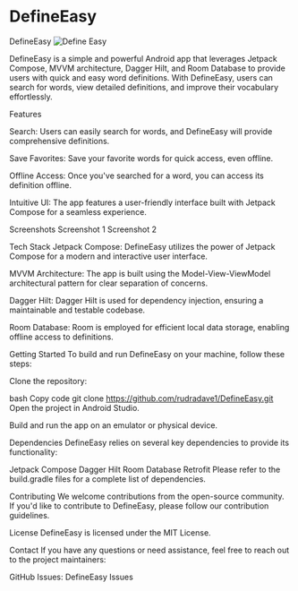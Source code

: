 # DefineEasy
DefineEasy
![Define Easy](https://github.com/rudradave1/DefineEasy/assets/35660907/ffc8e210-8e07-44c0-bb65-c33495f86aee)


DefineEasy is a simple and powerful Android app that leverages Jetpack Compose, MVVM architecture, Dagger Hilt, and Room Database to provide users with quick and easy word definitions. With DefineEasy, users can search for words, view detailed definitions, and improve their vocabulary effortlessly.

Features

Search: Users can easily search for words, and DefineEasy will provide comprehensive definitions.

Save Favorites: Save your favorite words for quick access, even offline.

Offline Access: Once you've searched for a word, you can access its definition offline.

Intuitive UI: The app features a user-friendly interface built with Jetpack Compose for a seamless experience.

Screenshots
Screenshot 1
Screenshot 2

Tech Stack
Jetpack Compose: DefineEasy utilizes the power of Jetpack Compose for a modern and interactive user interface.

MVVM Architecture: The app is built using the Model-View-ViewModel architectural pattern for clear separation of concerns.

Dagger Hilt: Dagger Hilt is used for dependency injection, ensuring a maintainable and testable codebase.

Room Database: Room is employed for efficient local data storage, enabling offline access to definitions.

Getting Started
To build and run DefineEasy on your machine, follow these steps:

Clone the repository:

bash
Copy code
git clone https://github.com/rudradave1/DefineEasy.git
Open the project in Android Studio.

Build and run the app on an emulator or physical device.

Dependencies
DefineEasy relies on several key dependencies to provide its functionality:

Jetpack Compose
Dagger Hilt
Room Database
Retrofit
Please refer to the build.gradle files for a complete list of dependencies.

Contributing
We welcome contributions from the open-source community. If you'd like to contribute to DefineEasy, please follow our contribution guidelines.

License
DefineEasy is licensed under the MIT License.

Contact
If you have any questions or need assistance, feel free to reach out to the project maintainers:

GitHub Issues: DefineEasy Issues
